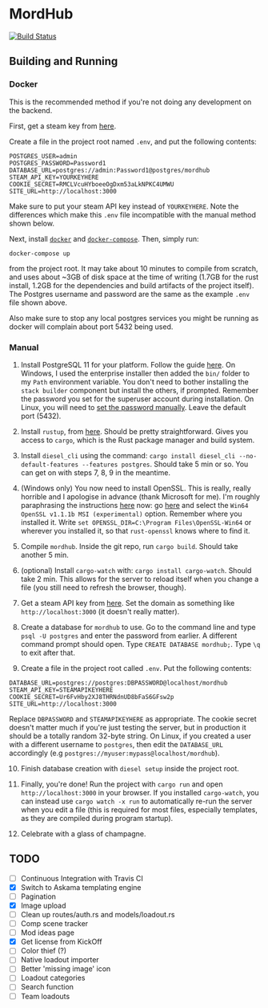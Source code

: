 # MordHub

[![Build Status](https://travis-ci.org/mordhub/mordhub-backend.svg?branch=master)](https://travis-ci.org/mordhub/mordhub-backend)

## Building and Running

### Docker

This is the recommended method if you're not doing any development on the backend.

First, get a steam key from [here](https://steamcommunity.com/dev/apikey).

Create a file in the project root named `.env`, and put the following contents:
```
POSTGRES_USER=admin
POSTGRES_PASSWORD=Password1
DATABASE_URL=postgres://admin:Password1@postgres/mordhub
STEAM_API_KEY=YOURKEYHERE
COOKIE_SECRET=RMCLVcuHYboeeOgDxm53aLkNPKC4UMWU
SITE_URL=http://localhost:3000
```
Make sure to put your steam API key instead of `YOURKEYHERE`. Note the differences which make this `.env` file incompatible with the manual method shown below.

Next, install [`docker`](https://docs.docker.com/install/) and [`docker-compose`](https://docs.docker.com/compose/install/). Then, simply run:
```
docker-compose up
```
from the project root. It may take about 10 minutes to compile from scratch, and uses about ~3GB of disk space at the time of writing (1.7GB for the rust install, 1.2GB for the dependencies and build artifacts of the project itself). The Postgres username and password are the same as the example `.env` file shown above.

Also make sure to stop any local postgres services you might be running as docker will complain about port 5432 being used.

### Manual

1. Install PostgreSQL 11 for your platform. Follow the guide [here](https://github.com/diesel-rs/diesel/blob/master/guide_drafts/backend_installation.md). On Windows, I used the enterprise installer then added the `bin/` folder to my `Path` environment variable. You don't need to bother installing the `stack builder` component but install the others, if prompted. Remember the password you set for the superuser account during installation. On Linux, you will need to [set the password manually](https://serverfault.com/a/248162). Leave the default port (5432).

2. Install `rustup`, from [here](https://rustup.rs/). Should be pretty straightforward. Gives you access to `cargo`, which is the Rust package manager and build system.

3. Install `diesel_cli` using the command: `cargo install diesel_cli --no-default-features --features postgres`. Should take 5 min or so. You can get on with steps 7, 8, 9 in the meantime.

4. (Windows only) You now need to install OpenSSL. This is really, really horrible and I apologise in advance (thank Microsoft for me). I'm roughly paraphrasing the instructions [here](https://docs.rs/crate/openssl/0.10.7) now: go [here](http://slproweb.com/products/Win32OpenSSL.html) and select the `Win64 OpenSSL v1.1.1b MSI (experimental)` option. Remember where you installed it. Write `set OPENSSL_DIR=C:\Program Files\OpenSSL-Win64` or wherever you installed it, so that `rust-openssl` knows where to find it.

5. Compile `mordhub`. Inside the git repo, run `cargo build`. Should take another 5 min.

6. (optional) Install `cargo-watch` with: `cargo install cargo-watch`. Should take 2 min. This allows for the server to reload itself when you change a file (you still need to refresh the browser, though).

7. Get a steam API key from [here](https://steamcommunity.com/dev/apikey). Set the domain as something like `http://localhost:3000` (it doesn't really matter).

8. Create a database for `mordhub` to use. Go to the command line and type `psql -U postgres` and enter the password from earlier. A different command prompt should open. Type `CREATE DATABASE mordhub;`. Type `\q` to exit after that. 

9. Create a file in the project root called `.env`. Put the following contents:
```
DATABASE_URL=postgres://postgres:DBPASSWORD@localhost/mordhub
STEAM_API_KEY=STEAMAPIKEYHERE
COOKIE_SECRET=Ur6FvHby2XJ8THRNdnUD8bFaS6GFsw2p
SITE_URL=http://localhost:3000
```
Replace `DBPASSWORD` and `STEAMAPIKEYHERE` as appropriate. The cookie secret doesn't matter much if you're just testing the server, but in production it should be a totally random 32-byte string. On Linux, if you created a user with a different username to `postgres`, then edit the `DATABASE_URL` accordingly (e.g `postgres://myuser:mypass@localhost/mordhub`).

10. Finish database creation with `diesel setup` inside the project root.

11. Finally, you're done! Run the project with `cargo run` and open `http://localhost:3000` in your browser. If you installed `cargo-watch`, you can instead use `cargo watch -x run` to automatically re-run the server when you edit a file (this is required for most files, especially templates, as they are compiled during program startup).

12. Celebrate with a glass of champagne.

## TODO
- [ ] Continuous Integration with Travis CI
- [x] Switch to Askama templating engine
- [ ] Pagination
- [x] Image upload
- [ ] Clean up routes/auth.rs and models/loadout.rs
- [ ] Comp scene tracker
- [ ] Mod ideas page
- [x] Get license from KickOff
- [ ] Color thief (?)
- [ ] Native loadout importer
- [ ] Better 'missing image' icon
- [ ] Loadout categories
- [ ] Search function
- [ ] Team loadouts
